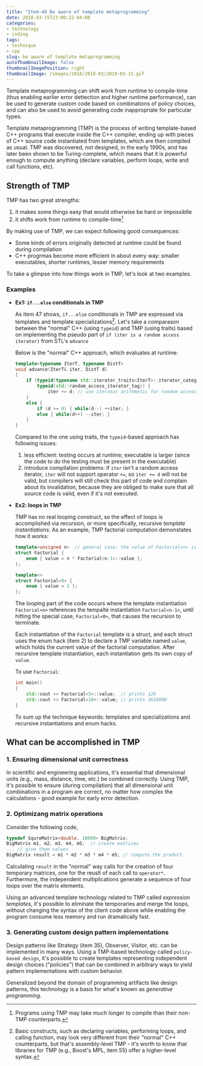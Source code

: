 ```yaml
---
title: "Item-48 Be aware of template metaprogramming"
date: 2018-03-15T23:00:22-04:00
categories:
- technology
- coding
tags:
- technique
- cpp
slug: be aware of template metaprogramming
autoThumbnailImage: false
thumbnailImagePosition: right
thumbnailImage: /images/2018/2018-03/2018-03-15.gif
---
```


Template metaprogramming can shift work from runtime to compile-time (thus enabling earlier error dettection and higher runtime performance), can be used to generate custom code based on combinations of policy choices, and can also be used to avoid generating code inappropriate for particular types.
<!--more-->

Template metaprogramming (TMP) is the process of writing template-based C++ programs that execute inside the C++ compiler, ending up with pieces of C++ source code instantiated from templates, which are then compiled as usual. TMP was discovered, not designed, in the early 1990s, and has later been shown to be Turing-complete, which means that it is powerful enough to compute anything (declare variables, perform loops, write and call functions, etc).

## Strength of TMP

TMP has two great strengths:

1. it makes some things easy that would otherwise be hard or impossiblle
2. it shifts work from runtime to compile-time[^1]

By making use of TMP, we can expect following good consequences:

* Some kinds of errors originally detected at runtime could be found during compilation
* C++ progrmas become more efficient in about every way: smaller executables, shorter runtimes, lesser memory requirements

To take a glimpse into how things work in TMP, let's look at two examples.

### Examples

* **Ex1: `if...else` conditionals in TMP**

    As item 47 shows, `if...else` conditionals in TMP are expressed via templates and template specializations[^2]. Let's take a comparason between the "normal" C++ (using `typeid`) and TMP (using traits) based on implementing the pseudo part of `if (iter is a random access iterator)` from STL's `advance`

    Below is the "normal" C++ approach, which evaluates at runtime:

    ```cpp
    template<typename IterT, typename DistT>
    void advance(IterT& iter, DistT d)
    {
        if (typeid(typename std::iterator_traits<IterT>::iterator_categoray) == 
            typeid(std::random_access_iterator_tag)) {
                iter += d; // use iterator arithmetic for random access iters
        }
        else {
            if (d >= 0) { while(d--) ++iter; }
            else { while(d++) --iter; }
        }
    }
    ```

    Compared to the one using traits, the `typeid`-based approach has following issues:

    1. less efficient: testing occurs at runtime; executable is larger (since the code to do the testing must be present in the executable)
    2. introduce compilation problems: if `iter` isn't a random access iterator, `iter` will not support operator `+=`, so `iter += d` will not be valid, but compilers will still check this part of code and complain about its invalidation, because they are obliged to make sure that all source code is valid, even if it's not executed.

* **Ex2: loops in TMP**

    TMP has no real looping construct, so the effect of loops is accomplished via recursion, or more specifically, recursive _template instantiations_. As an example, TMP factorial computation demonstates how it works:

    ```cpp
    template<unsigned n>  // general case: the value of Factorial<n> is n times the value of Factorial<n-1>
    struct Factorial {
        enum { value = n * Factorial<n-1>::value };
    };

    template<>
    struct Factorial<0> {
        enum { value = 1 };
    };
    ```

    The looping part of the code occurs where the template instantiation `Factorial<n>` references the tempalte instantiation `Factorial<n-1>`, until hitting the special case, `Factorial<0>`, that causes the recursion to terminate. 
    
    Each instantiation of the `Factorial` template is a struct, and each struct uses the enum hack (item 2) to declare a TMP variable named `value`, which holds the current value of the factorial computation. After recursive template instantiation, each instantiation gets its own copy of `value`.

    To use `Factorial`:

    ```cpp
    int main()
    {
        std::cout << Factorial<5>::value;  // prints 120
        std::cout << Factorial<10>::value; // prints 3628800
    }
    ```

    To sum up the technique keywords: templates and specializations and recursive instantiations and enum hacks.

## What can be accomplished in TMP

### 1. Ensuring dimensional unit correctness

In scientific and engineering applications, it's essential that dimensional units (e.g., mass, distance, time, etc.) be combined correctly. Using TMP, it's possible to ensure (during compilation) that all dimensional unit combinations in a program are correct, no matter how complex the calculations - good example for early error detection.

### 2. Optimizang matrix operations

Consider the following code,

```cpp
typedef SqureMatrix<double, 10000> BigMatrix;
BigMatrix m1, m2, m3, m4, m5;  // create matrices
... // give them values
BigMatrix result = m1 * m2 * m3 * m4 * m5; // compute the product
```

Calculating `result` in the "normal" way calls for the creation of four temporary matrices, one for the reuslt of each call to `operator*`. Furthermore, the independent multiplications generate a sequence of four loops over the matrix elements. 

Using an advanced template technology related to TMP called _expression templates_, it's possible to eliminate the temporaries and merge the loops, without changing the syntax of the client code above while enabling the program consume less memory and run dramatically fast.

### 3. Generating custom design pattern implementations

Design patterns like Strategy (item 35), Observer, Visitor, etc. can be implemented in many ways. Using a TMP-based technology called `policy-based design`, it's possible to create templates representing independent design choices ("policies") that can be combined in arbitrary ways to yield pattern implementations with custom behavior.

Generalized beyond the domain of programming artifacts like design patterns, this technology is a basis for what's known as _generative programming_.

[^1]: Programs using TMP may take _much_ longer to compile than their non-TMP counterparts.

[^2]: Basic constructs, such as declaring variables, performing loops, and calling function, may look very different from their "normal" C++ counterparts, but that's assembly-level TMP - it's worth to know that libraries for TMP (e.g., Boost's MPL, item 55) offer a higher-level syntax.
